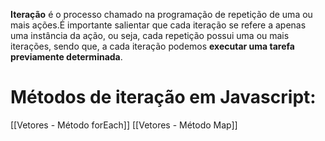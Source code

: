 
**Iteração** é o processo chamado na programação de repetição de uma ou mais ações.É importante salientar que cada iteração se refere a apenas uma instância da ação, ou seja, cada repetição possui uma ou mais iterações, sendo que, a cada iteração podemos **executar uma tarefa previamente determinada**.

# Métodos de iteração em Javascript:

[[Vetores - Método forEach]]
[[Vetores - Método Map]]





